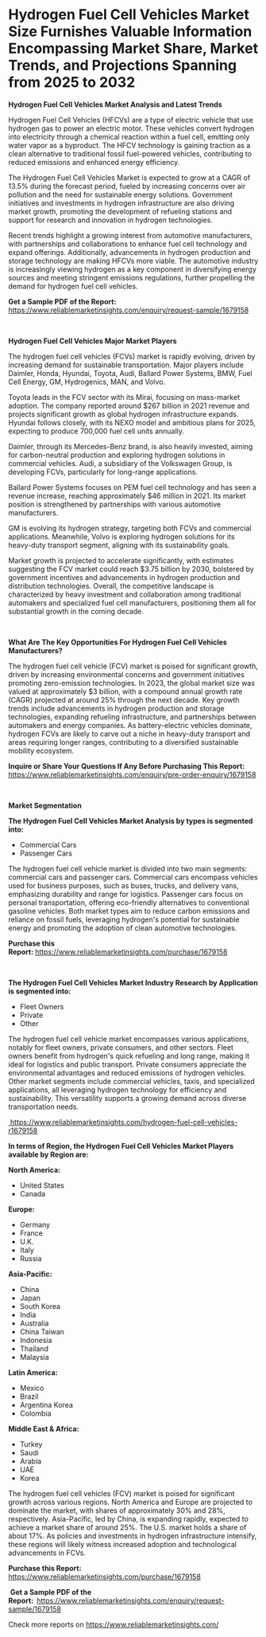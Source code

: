 <p><h1>Hydrogen Fuel Cell Vehicles Market Size Furnishes Valuable Information Encompassing Market Share, Market Trends, and Projections Spanning from 2025 to 2032</h1></p><p><strong>Hydrogen Fuel Cell Vehicles Market Analysis and Latest Trends</strong></p>
<p><p>Hydrogen Fuel Cell Vehicles (HFCVs) are a type of electric vehicle that use hydrogen gas to power an electric motor. These vehicles convert hydrogen into electricity through a chemical reaction within a fuel cell, emitting only water vapor as a byproduct. The HFCV technology is gaining traction as a clean alternative to traditional fossil fuel-powered vehicles, contributing to reduced emissions and enhanced energy efficiency.</p><p>The Hydrogen Fuel Cell Vehicles Market is expected to grow at a CAGR of 13.5% during the forecast period, fueled by increasing concerns over air pollution and the need for sustainable energy solutions. Government initiatives and investments in hydrogen infrastructure are also driving market growth, promoting the development of refueling stations and support for research and innovation in hydrogen technologies.</p><p>Recent trends highlight a growing interest from automotive manufacturers, with partnerships and collaborations to enhance fuel cell technology and expand offerings. Additionally, advancements in hydrogen production and storage technology are making HFCVs more viable. The automotive industry is increasingly viewing hydrogen as a key component in diversifying energy sources and meeting stringent emissions regulations, further propelling the demand for hydrogen fuel cell vehicles.</p></p>
<p><strong>Get a Sample PDF of the Report:&nbsp;</strong> <a href="https://www.reliablemarketinsights.com/enquiry/request-sample/1679158?utm_campaign=2244&utm_medium=2&utm_source=Github&utm_content=ia&utm_term=24032025&utm_id=hydrogen-fuel-cell-vehicles">https://www.reliablemarketinsights.com/enquiry/request-sample/1679158</a></p>
<p>&nbsp;</p>
<p><strong>Hydrogen Fuel Cell Vehicles Major Market Players</strong></p>
<p><p>The hydrogen fuel cell vehicles (FCVs) market is rapidly evolving, driven by increasing demand for sustainable transportation. Major players include Daimler, Honda, Hyundai, Toyota, Audi, Ballard Power Systems, BMW, Fuel Cell Energy, GM, Hydrogenics, MAN, and Volvo.</p><p>Toyota leads in the FCV sector with its Mirai, focusing on mass-market adoption. The company reported around $267 billion in 2021 revenue and projects significant growth as global hydrogen infrastructure expands. Hyundai follows closely, with its NEXO model and ambitious plans for 2025, expecting to produce 700,000 fuel cell units annually.</p><p>Daimler, through its Mercedes-Benz brand, is also heavily invested, aiming for carbon-neutral production and exploring hydrogen solutions in commercial vehicles. Audi, a subsidiary of the Volkswagen Group, is developing FCVs, particularly for long-range applications.</p><p>Ballard Power Systems focuses on PEM fuel cell technology and has seen a revenue increase, reaching approximately $46 million in 2021. Its market position is strengthened by partnerships with various automotive manufacturers.</p><p>GM is evolving its hydrogen strategy, targeting both FCVs and commercial applications. Meanwhile, Volvo is exploring hydrogen solutions for its heavy-duty transport segment, aligning with its sustainability goals.</p><p>Market growth is projected to accelerate significantly, with estimates suggesting the FCV market could reach $3.75 billion by 2030, bolstered by government incentives and advancements in hydrogen production and distribution technologies. Overall, the competitive landscape is characterized by heavy investment and collaboration among traditional automakers and specialized fuel cell manufacturers, positioning them all for substantial growth in the coming decade.</p></p>
<p>&nbsp;</p>
<p><strong>What Are The Key Opportunities For Hydrogen Fuel Cell Vehicles Manufacturers?</strong></p>
<p><p>The hydrogen fuel cell vehicle (FCV) market is poised for significant growth, driven by increasing environmental concerns and government initiatives promoting zero-emission technologies. In 2023, the global market size was valued at approximately $3 billion, with a compound annual growth rate (CAGR) projected at around 25% through the next decade. Key growth trends include advancements in hydrogen production and storage technologies, expanding refueling infrastructure, and partnerships between automakers and energy companies. As battery-electric vehicles dominate, hydrogen FCVs are likely to carve out a niche in heavy-duty transport and areas requiring longer ranges, contributing to a diversified sustainable mobility ecosystem.</p></p>
<p><strong>Inquire or Share Your Questions If Any Before Purchasing This Report:</strong> <a href="https://www.reliablemarketinsights.com/enquiry/pre-order-enquiry/1679158?utm_campaign=2244&utm_medium=2&utm_source=Github&utm_content=ia&utm_term=24032025&utm_id=hydrogen-fuel-cell-vehicles">https://www.reliablemarketinsights.com/enquiry/pre-order-enquiry/1679158</a></p>
<p>&nbsp;</p>
<p><strong>Market Segmentation</strong></p>
<p><strong>The Hydrogen Fuel Cell Vehicles Market Analysis by types is segmented into:</strong></p>
<p><ul><li>Commercial Cars</li><li>Passenger Cars</li></ul></p>
<p><p>The hydrogen fuel cell vehicle market is divided into two main segments: commercial cars and passenger cars. Commercial cars encompass vehicles used for business purposes, such as buses, trucks, and delivery vans, emphasizing durability and range for logistics. Passenger cars focus on personal transportation, offering eco-friendly alternatives to conventional gasoline vehicles. Both market types aim to reduce carbon emissions and reliance on fossil fuels, leveraging hydrogen's potential for sustainable energy and promoting the adoption of clean automotive technologies.</p></p>
<p><strong>Purchase this Report:&nbsp;</strong><a href="https://www.reliablemarketinsights.com/purchase/1679158?utm_campaign=2244&utm_medium=2&utm_source=Github&utm_content=ia&utm_term=24032025&utm_id=hydrogen-fuel-cell-vehicles">https://www.reliablemarketinsights.com/purchase/1679158</a></p>
<p>&nbsp;</p>
<p><strong>The Hydrogen Fuel Cell Vehicles Market Industry Research by Application is segmented into:</strong></p>
<p><ul><li>Fleet Owners</li><li>Private</li><li>Other</li></ul></p>
<p><p>The hydrogen fuel cell vehicle market encompasses various applications, notably for fleet owners, private consumers, and other sectors. Fleet owners benefit from hydrogen's quick refueling and long range, making it ideal for logistics and public transport. Private consumers appreciate the environmental advantages and reduced emissions of hydrogen vehicles. Other market segments include commercial vehicles, taxis, and specialized applications, all leveraging hydrogen technology for efficiency and sustainability. This versatility supports a growing demand across diverse transportation needs.</p></p>
<p><a href="https://www.reliablemarketinsights.com/hydrogen-fuel-cell-vehicles-r1679158?utm_campaign=2244&utm_medium=2&utm_source=Github&utm_content=ia&utm_term=24032025&utm_id=hydrogen-fuel-cell-vehicles">&nbsp;https://www.reliablemarketinsights.com/hydrogen-fuel-cell-vehicles-r1679158</a></p>
<p><strong>In terms of Region, the Hydrogen Fuel Cell Vehicles Market Players available by Region are:</strong></p>
<p>
    <p> <strong> North America: </strong>
        <ul>
            <li>United States</li>
            <li>Canada</li>
        </ul>
        </p> 
    <p> <strong> Europe: </strong>
        <ul>
            <li>Germany</li>
            <li>France</li>
            <li>U.K.</li>
            <li>Italy</li>
            <li>Russia</li>
        </ul>
        </p> 
    <p> <strong> Asia-Pacific: </strong>
        <ul>
            <li>China</li>
            <li>Japan</li>
            <li>South Korea</li>
            <li>India</li>
            <li>Australia</li>
            <li>China Taiwan</li>
            <li>Indonesia</li>
            <li>Thailand</li>
            <li>Malaysia</li>
        </ul>
        </p> 
    <p> <strong> Latin America: </strong>
        <ul>
            <li>Mexico</li>
            <li>Brazil</li>
            <li>Argentina Korea</li>
            <li>Colombia</li>
        </ul>
        </p> 
    <p> <strong> Middle East & Africa: </strong>
        <ul>
            <li>Turkey</li>
            <li>Saudi</li>
            <li>Arabia</li>
            <li>UAE</li>
            <li>Korea</li>
        </ul>
    </p>
    </p>
<p><p>The hydrogen fuel cell vehicles (FCV) market is poised for significant growth across various regions. North America and Europe are projected to dominate the market, with shares of approximately 30% and 28%, respectively. Asia-Pacific, led by China, is expanding rapidly, expected to achieve a market share of around 25%. The U.S. market holds a share of about 17%. As policies and investments in hydrogen infrastructure intensify, these regions will likely witness increased adoption and technological advancements in FCVs.</p></p>
<p><strong>Purchase this Report: </strong><a href="https://www.reliablemarketinsights.com/purchase/1679158?utm_campaign=2244&utm_medium=2&utm_source=Github&utm_content=ia&utm_term=24032025&utm_id=hydrogen-fuel-cell-vehicles">https://www.reliablemarketinsights.com/purchase/1679158</a></p>
<p>&nbsp;<strong>Get a Sample PDF of the Report:&nbsp;&nbsp;</strong><a href="https://www.reliablemarketinsights.com/enquiry/request-sample/1679158?utm_campaign=2244&utm_medium=2&utm_source=Github&utm_content=ia&utm_term=24032025&utm_id=hydrogen-fuel-cell-vehicles">https://www.reliablemarketinsights.com/enquiry/request-sample/1679158</a></p>
<p><strong></strong></p>
<p>Check more reports on <a href="https://www.reliablemarketinsights.com/?utm_campaign=2244&utm_medium=2&utm_source=Github&utm_content=ia&utm_term=24032025&utm_id=hydrogen-fuel-cell-vehicles">https://www.reliablemarketinsights.com/</a></p>